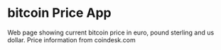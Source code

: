 # bitcoin Price App
Web page showing current bitcoin price in euro, pound sterling and us dollar.
Price information from coindesk.com
